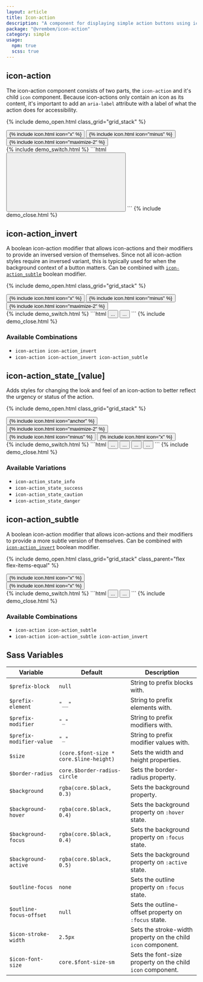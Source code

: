 ```yaml
---
layout: article
title: Icon-action
description: "A component for displaying simple action buttons using icons."
package: "@vrembem/icon-action"
category: simple
usage:
  npm: true
  scss: true
---
```


## icon-action

The icon-action component consists of two parts, the `icon-action` and it's child `icon` component. Because icon-actions only contain an icon as its content, it's important to add an `aria-label` attribute with a label of what the action does for accessibility.

{% include demo_open.html class_grid="grid_stack" %}
<div class="level">
  <button class="icon-action" aria-label="Dismiss component">
    {% include icon.html icon="x" %}
  </button>
  <button class="icon-action" aria-label="Minimize component">
    {% include icon.html icon="minus" %}
  </button>
  <button class="icon-action" aria-label="Toggle fullscreen mode">
    {% include icon.html icon="maximize-2" %}
  </button>
</div>
{% include demo_switch.html %}
```html
<button class="icon-action" aria-label="Close button">
  <svg role="img" class="icon">
    <!-- SVG markup or link ID goes here... -->
  </svg>
</button>
```
{% include demo_close.html %}

## icon-action_invert

A boolean icon-action modifier that allows icon-actions and their modifiers to provide an inversed version of themselves. Since not all icon-action styles require an inversed variant, this is typically used for when the background context of a button matters. Can be combined with [`icon-action_subtle`](#icon-action_subtle) boolean modifier.

{% include demo_open.html class_grid="grid_stack" %}
<div class="padding radius background-night">
  <button class="icon-action icon-action_invert" aria-label="Dismiss component">
    {% include icon.html icon="x" %}
  </button>
  <button class="icon-action icon-action_invert" aria-label="Minimize component">
    {% include icon.html icon="minus" %}
  </button>
  <button class="icon-action icon-action_invert" aria-label="Toggle fullscreen mode">
    {% include icon.html icon="maximize-2" %}
  </button>
</div>
{% include demo_switch.html %}
```html
<button class="icon-action" aria-label="...">...</button>
<button class="icon-action icon-action_invert" aria-label="...">...</button>
```
{% include demo_close.html %}

### Available Combinations

- `icon-action icon-action_invert`
- `icon-action icon-action_invert icon-action_subtle`

## icon-action_state_[value]

Adds styles for changing the look and feel of an icon-action to better reflect the urgency or status of the action.

{% include demo_open.html class_grid="grid_stack" %}
<div class="level">
  <button class="icon-action icon-action_state_info" aria-label="Helpful information">
    {% include icon.html icon="anchor" %}
  </button>
  <button class="icon-action icon-action_state_success" aria-label="Fullscreen">
    {% include icon.html icon="maximize-2" %}
  </button>
  <button class="icon-action icon-action_state_caution" aria-label="Minimize">
    {% include icon.html icon="minus" %}
  </button>
  <button class="icon-action icon-action_state_danger" aria-label="Close">
    {% include icon.html icon="x" %}
  </button>
</div>
{% include demo_switch.html %}
```html
<button class="icon-action icon-action_state_info" aria-label="...">...</button>
<button class="icon-action icon-action_state_success" aria-label="...">...</button>
<button class="icon-action icon-action_state_caution" aria-label="...">...</button>
<button class="icon-action icon-action_state_danger" aria-label="...">...</button>
```
{% include demo_close.html %}

### Available Variations

- `icon-action_state_info`
- `icon-action_state_success`
- `icon-action_state_caution`
- `icon-action_state_danger`

## icon-action_subtle

A boolean icon-action modifier that allows icon-actions and their modifiers to provide a more subtle version of themselves. Can be combined with [`icon-action_invert`](#icon-action_invert) boolean modifier.

{% include demo_open.html class_grid="grid_stack" class_parent="flex flex-items-equal" %}
<div class="padding radius background-white border margin-right-sm">
  <button class="icon-action icon-action_subtle" aria-label="Close button">
    {% include icon.html icon="x" %}
  </button>
</div>
<div class="padding radius background-night margin-left-sm">
  <button class="icon-action icon-action_invert icon-action_subtle" aria-label="Close button">
    {% include icon.html icon="x" %}
  </button>
</div>
{% include demo_switch.html %}
```html
<button class="icon-action icon-action_subtle" aria-label="...">...</button>
<button class="icon-action icon-action_subtle icon-action_invert" aria-label="...">...</button>
```
{% include demo_close.html %}

### Available Combinations

- `icon-action icon-action_subtle`
- `icon-action icon-action_subtle icon-action_invert`

## Sass Variables

<div class="scroll-box">
  <table class="table table_style_bordered table_zebra table_hover table_responsive_lg">
    <thead>
      <tr>
        <th>Variable</th>
        <th>Default</th>
        <th>Description</th>
      </tr>
    </thead>
    <tbody>
      <!-- Prefixes -->
      <tr>
        <td data-mobile-label="Var"><code class="code text-nowrap">$prefix-block</code></td>
        <td data-mobile-label="Default"><code class="code color-secondary text-nowrap">null</code></td>
        <td data-mobile-label="Desc">String to prefix blocks with.</td>
      </tr>
      <tr>
        <td data-mobile-label="Var"><code class="code text-nowrap">$prefix-element</code></td>
        <td data-mobile-label="Default"><code class="code color-secondary text-nowrap">"__"</code></td>
        <td data-mobile-label="Desc">String to prefix elements with.</td>
      </tr>
      <tr>
        <td data-mobile-label="Var"><code class="code text-nowrap">$prefix-modifier</code></td>
        <td data-mobile-label="Default"><code class="code color-secondary text-nowrap">"_"</code></td>
        <td data-mobile-label="Desc">String to prefix modifiers with.</td>
      </tr>
      <tr>
        <td data-mobile-label="Var"><code class="code text-nowrap">$prefix-modifier-value</code></td>
        <td data-mobile-label="Default"><code class="code color-secondary text-nowrap">"_"</code></td>
        <td data-mobile-label="Desc">String to prefix modifier values with.</td>
      </tr>
      <!-- General -->
      <tr>
        <td data-mobile-label="Var"><code class="code text-nowrap">$size</code></td>
        <td data-mobile-label="Default"><code class="code color-secondary">(core.$font-size * core.$line-height)</code></td>
        <td data-mobile-label="Desc">Sets the width and height properties.</td>
      </tr>
      <tr>
        <td data-mobile-label="Var"><code class="code text-nowrap">$border-radius</code></td>
        <td data-mobile-label="Default"><code class="code color-secondary">core.$border-radius-circle</code></td>
        <td data-mobile-label="Desc">Sets the border-radius property.</td>
      </tr>
      <tr>
        <td data-mobile-label="Var"><code class="code text-nowrap">$background</code></td>
        <td data-mobile-label="Default"><code class="code color-secondary">rgba(core.$black, 0.3)</code></td>
        <td data-mobile-label="Desc">Sets the background property.</td>
      </tr>
      <tr>
        <td data-mobile-label="Var"><code class="code text-nowrap">$background-hover</code></td>
        <td data-mobile-label="Default"><code class="code color-secondary">rgba(core.$black, 0.4)</code></td>
        <td data-mobile-label="Desc">Sets the background property on <code class="code">:hover</code> state.</td>
      </tr>
      <tr>
        <td data-mobile-label="Var"><code class="code text-nowrap">$background-focus</code></td>
        <td data-mobile-label="Default"><code class="code color-secondary">rgba(core.$black, 0.4)</code></td>
        <td data-mobile-label="Desc">Sets the background property on <code class="code">:focus</code> state.</td>
      </tr>
      <tr>
        <td data-mobile-label="Var"><code class="code text-nowrap">$background-active</code></td>
        <td data-mobile-label="Default"><code class="code color-secondary">rgba(core.$black, 0.5)</code></td>
        <td data-mobile-label="Desc">Sets the background property on <code class="code">:active</code> state.</td>
      </tr>
      <tr>
        <td data-mobile-label="Var"><code class="code text-nowrap">$outline-focus</code></td>
        <td data-mobile-label="Default"><code class="code color-secondary">none</code></td>
        <td data-mobile-label="Desc">Sets the outline property on <code class="code">:focus</code> state.</td>
      </tr>
      <tr>
        <td data-mobile-label="Var"><code class="code text-nowrap">$outline-focus-offset</code></td>
        <td data-mobile-label="Default"><code class="code color-secondary">null</code></td>
        <td data-mobile-label="Desc">Sets the outline-offset property on <code class="code">:focus</code> state.</td>
      </tr>
      <!-- icon -->
      <tr>
        <td data-mobile-label="Var"><code class="code text-nowrap">$icon-stroke-width</code></td>
        <td data-mobile-label="Default"><code class="code color-secondary">2.5px</code></td>
        <td data-mobile-label="Desc">Sets the stroke-width property on the child <code class="code">icon</code> component.</td>
      </tr>
      <tr>
        <td data-mobile-label="Var"><code class="code text-nowrap">$icon-font-size</code></td>
        <td data-mobile-label="Default"><code class="code color-secondary">core.$font-size-sm</code></td>
        <td data-mobile-label="Desc">Sets the font-size property on the child <code class="code">icon</code> component.</td>
      </tr>
    </tbody>
  </table>
</div>
